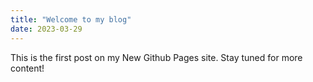 ```yaml
---
title: "Welcome to my blog"
date: 2023-03-29
---
```


This is the first post on my New Github Pages site. Stay tuned for more content!
